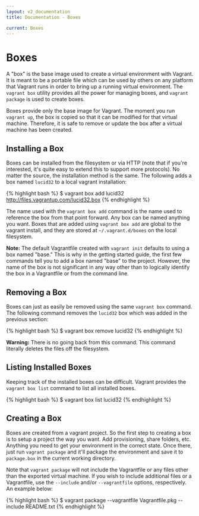 ```yaml
---
layout: v2_documentation
title: Documentation - Boxes

current: Boxes
---
```

# Boxes

A "box" is the base image used to create a virtual environment with
Vagrant. It is meant to be a portable file which can be used by
others on any platform that Vagrant runs in order to bring up a
running virtual environment. The `vagrant box` utility provides
all the power for managing boxes, and `vagrant package` is used
to create boxes.

Boxes provide only the base image for Vagrant. The moment you run
`vagrant up`, the box is copied so that it can be modified for that
virtual machine. Therefore, it is safe to remove or update the box
after a virtual machine has been created.

## Installing a Box

Boxes can be installed from the filesystem or via HTTP (note that
if you're interested, it's quite easy to extend this to support more
protocols). No matter the source, the installation method is the same.
The following adds a box named `lucid32` to a local vagrant
installation:

{% highlight bash %}
$ vagrant box add lucid32 http://files.vagrantup.com/lucid32.box
{% endhighlight %}

The name used with the `vagrant box add` command is the name used to
reference the box from that point forward. Any box can be named anything
you want.  Boxes that are added using `vagrant box add` are global to the
vagrant install, and they are stored at `~/.vagrant.d/boxes` on the local filesystem.

**Note:** The default Vagrantfile created with `vagrant init` defaults to
using a box named "base." This is why in the getting started guide, the
first few commands tell you to add a box named "base" to the project.
However, the name of the box is not significant in any way other than to
logically identify the box in a Vagrantfile or from the command line.

## Removing a Box

Boxes can just as easily be removed using the same `vagrant box` command.
The following command removes the `lucid32` box which was added in the
previous section:

{% highlight bash %}
$ vagrant box remove lucid32
{% endhighlight %}

**Warning:** There is no going back from this command. This command literally
deletes the files off the filesystem.

## Listing Installed Boxes

Keeping track of the installed boxes can be difficult. Vagrant provides the
`vagrant box list` command to list all installed boxes.

{% highlight bash %}
$ vagrant box list
lucid32
{% endhighlight %}

<a name="creating-a-box"> </a>
## Creating a Box

Boxes are created from a vagrant project. So the first step to creating a box
is to setup a project the way you want. Add provisioning, share folders,
etc. Anything you need to get your environment in the correct state. Once
there, just run `vagrant package` and it'll package the environment and
save it to `package.box` in the current working directory.

Note that `vagrant package` will not include the Vagrantfile or any files other
than the exported virtual machine. If you wish to include additional files or a
Vagrantfile, use the `--include` and/or `--vagrantfile` options, respectively.
An example below:

{% highlight bash %}
$ vagrant package --vagrantfile Vagrantfile.pkg --include README.txt
{% endhighlight %}
